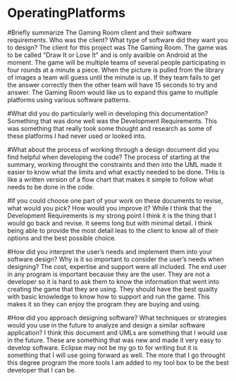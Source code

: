 # OperatingPlatforms

#Briefly summarize The Gaming Room client and their software requirements. Who was the client? What type of software did they want you to design?
The client for this project was The Gaming Room. The game was to be called "Draw It or Lose It" and is only availble on Android at the moment. The game will be multiple teams of several people participating in four rounds at a minute a piece. When the picture is pulled from the library of images a team will guess until the minute is up. If they team fails to get the answer correctly then the other team will have 15 seconds to try and answer. The Gaming Room would like us to expand this game to multiple platforms using various software patterns. 

#What did you do particularly well in developing this documentation?
Something that was done well was the Development Requirements. This was something that really took some thought and research as some of these platforms I had never used or looked into.

#What about the process of working through a design document did you find helpful when developing the code?
The process of starting at the summary, working throught the constraints and then into the UML made it easier to know what the limits and what exactly needed to be done. THis is like a written version of a flow chart that makes it simple to follow what needs to be done in the code.

#If you could choose one part of your work on these documents to revise, what would you pick? How would you improve it?
While I think that the Development Requirements is my strong point I think it is the thing that I would go back and revise. It seems long but with minimal detail. I think being able to provide the most detail leas to the client to know all of their options and the best possible choice.

#How did you interpret the user’s needs and implement them into your software design? Why is it so important to consider the user’s needs when designing?
The cost, expertise and support were all included. The end user in any program is important because they are the user. They are not a developer so it is hard to ask them to know the information that went into creating the game that they are using. They should have the best quailty with basic knowledge to know how to support and run the game. This makes it so they can enjoy the program they are buying and using.

#How did you approach designing software? What techniques or strategies would you use in the future to analyze and design a similar software application?
I think this document and UMLs are something that I would use in the future. These are something that was new and made it very easy to develop software. Eclipse may not be my go to for writing but it is something that I will use going forward as well. The more that I go throught this degree program the more tools I am added to my tool box to be the best developer that I can be.
